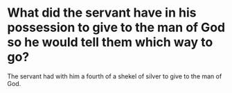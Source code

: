 # What did the servant have in his possession to give to the man of God so he would tell them which way to go?

The servant had with him a fourth of a shekel of silver to give to the man of God.
